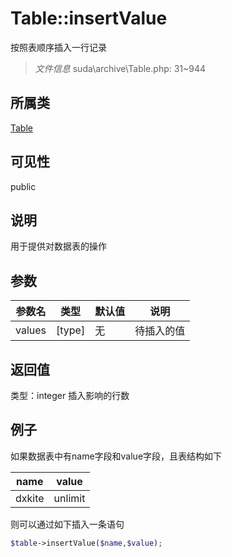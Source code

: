 # Table::insertValue
按照表顺序插入一行记录
> *文件信息* suda\archive\Table.php: 31~944
## 所属类 

[Table](../Table.md)

## 可见性

  public  
## 说明


用于提供对数据表的操作


## 参数

| 参数名 | 类型 | 默认值 | 说明 |
|--------|-----|-------|-------|
| values |  [type] | 无 |  待插入的值 |

## 返回值
类型：integer
 插入影响的行数

## 例子


如果数据表中有name字段和value字段，且表结构如下

| name | value |
|------|--------|
| dxkite| unlimit |

则可以通过如下插入一条语句

```php
$table->insertValue($name,$value);
```